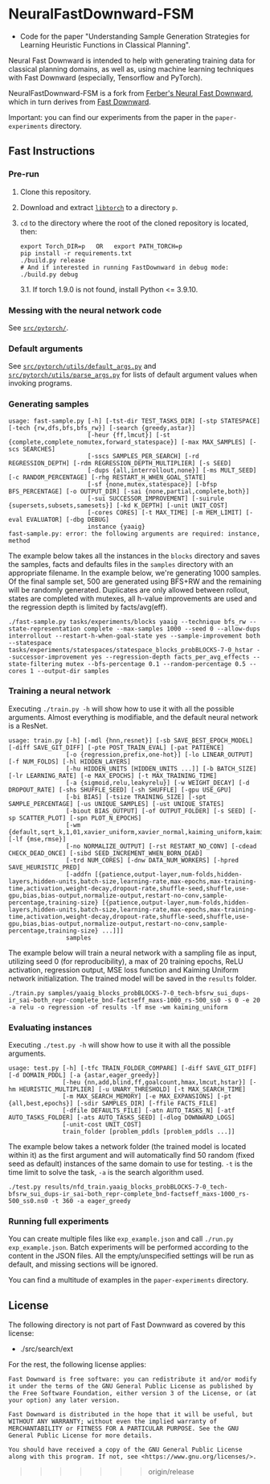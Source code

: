 # NeuralFastDownward-FSM
- Code for the paper "Understanding Sample Generation Strategies for Learning Heuristic Functions in Classical Planning".

Neural Fast Downward is intended to help with generating training data for
classical planning domains, as well as, using machine learning techniques with
Fast Downward (especially, Tensorflow and PyTorch). 

NeuralFastDownward-FSM is a fork from [Ferber's Neural Fast Downward](https://github.com/PatrickFerber/NeuralFastDownward), which in turn derives from [Fast Downward](https://github.com/aibasel/downward).

Important: you can find our experiments from the paper in the `paper-experiments` directory.

## Fast Instructions

### Pre-run
1. Clone this repository.

2. Download and extract
   [`libtorch`](https://pytorch.org/cppdocs/installing.html) to a directory `p`.

3. `cd` to the directory where the root of the cloned repository is located, then:
    ```
    export Torch_DIR=p   OR   export PATH_TORCH=p
    pip install -r requirements.txt
    ./build.py release
    # And if interested in running FastDownward in debug mode:
    ./build.py debug
    ```
   3.1. If torch 1.9.0 is not found, install Python <= 3.9.10.

### Messing with the neural network code
See
[`src/pytorch/`](https://github.com/yaaig-ufrgs/NeuralFastDownward-FSM/tree/main/src/pytorch).

### Default arguments
See [`src/pytorch/utils/default_args.py`](https://github.com/yaaig-ufrgs/NeuralFastDownward-FSM/tree/main/src/pytorch/utils/default_args.py) and [`src/pytorch/utils/parse_args.py`](https://github.com/yaaig-ufrgs/NeuralFastDownward-FSM/tree/main/src/pytorch/utils/parse_args.py) for lists of default argument values when invoking programs.

### Generating samples

```
usage: fast-sample.py [-h] [-tst-dir TEST_TASKS_DIR] [-stp STATESPACE] [-tech {rw,dfs,bfs,bfs_rw}] [-search {greedy,astar}]
                      [-heur {ff,lmcut}] [-st {complete,complete_nomutex,forward_statespace}] [-max MAX_SAMPLES] [-scs SEARCHES]
                      [-sscs SAMPLES_PER_SEARCH] [-rd REGRESSION_DEPTH] [-rdm REGRESSION_DEPTH_MULTIPLIER] [-s SEED]
                      [-dups {all,interrollout,none}] [-ms MULT_SEED] [-c RANDOM_PERCENTAGE] [-rhg RESTART_H_WHEN_GOAL_STATE]
                      [-sf {none,mutex,statespace}] [-bfsp BFS_PERCENTAGE] [-o OUTPUT_DIR] [-sai {none,partial,complete,both}]
                      [-sui SUCCESSOR_IMPROVEMENT] [-suirule {supersets,subsets,samesets}] [-kd K_DEPTH] [-unit UNIT_COST]
                      [-cores CORES] [-t MAX_TIME] [-m MEM_LIMIT] [-eval EVALUATOR] [-dbg DEBUG]
                      instance {yaaig}
fast-sample.py: error: the following arguments are required: instance, method
```

The example below takes all the instances in the `blocks` directory and saves the
samples, facts and defaults files in the `samples` directory with an
appropriate filename. In the example below, we're generating 1000 samples. Of the final sample set, 500 are generated using BFS+RW and the remaining will be randomly generated. Duplicates are only allowed between rollout, states are completed with mutexes, all h-value improvements are used and the regression depth is limited by facts/avg(eff). 

```
./fast-sample.py tasks/experiments/blocks yaaig --technique bfs_rw --state-representation complete --max-samples 1000 --seed 0 --allow-dups interrollout --restart-h-when-goal-state yes --sample-improvement both --statespace tasks/experiments/statespaces/statespace_blocks_probBLOCKS-7-0_hstar --successor-improvement yes --regression-depth facts_per_avg_effects --state-filtering mutex --bfs-percentage 0.1 --random-percentage 0.5 --cores 1 --output-dir samples
```

### Training a neural network
Executing `./train.py -h` will show how to use it with all
the possible arguments. Almost everything is modifiable, and the default neural
network is a ResNet.

```
usage: train.py [-h] [-mdl {hnn,resnet}] [-sb SAVE_BEST_EPOCH_MODEL] [-diff SAVE_GIT_DIFF] [-pte POST_TRAIN_EVAL] [-pat PATIENCE]
                [-o {regression,prefix,one-hot}] [-lo LINEAR_OUTPUT] [-f NUM_FOLDS] [-hl HIDDEN_LAYERS]
                [-hu HIDDEN_UNITS [HIDDEN_UNITS ...]] [-b BATCH_SIZE] [-lr LEARNING_RATE] [-e MAX_EPOCHS] [-t MAX_TRAINING_TIME]
                [-a {sigmoid,relu,leakyrelu}] [-w WEIGHT_DECAY] [-d DROPOUT_RATE] [-shs SHUFFLE_SEED] [-sh SHUFFLE] [-gpu USE_GPU]
                [-bi BIAS] [-tsize TRAINING_SIZE] [-spt SAMPLE_PERCENTAGE] [-us UNIQUE_SAMPLES] [-ust UNIQUE_STATES]
                [-biout BIAS_OUTPUT] [-of OUTPUT_FOLDER] [-s SEED] [-sp SCATTER_PLOT] [-spn PLOT_N_EPOCHS]
                [-wm {default,sqrt_k,1,01,xavier_uniform,xavier_normal,kaiming_uniform,kaiming_normal,rai}] [-lf {mse,rmse}]
                [-no NORMALIZE_OUTPUT] [-rst RESTART_NO_CONV] [-cdead CHECK_DEAD_ONCE] [-sibd SEED_INCREMENT_WHEN_BORN_DEAD]
                [-trd NUM_CORES] [-dnw DATA_NUM_WORKERS] [-hpred SAVE_HEURISTIC_PRED]
                [-addfn [{patience,output-layer,num-folds,hidden-layers,hidden-units,batch-size,learning-rate,max-epochs,max-training-time,activation,weight-decay,dropout-rate,shuffle-seed,shuffle,use-gpu,bias,bias-output,normalize-output,restart-no-conv,sample-percentage,training-size} [{patience,output-layer,num-folds,hidden-layers,hidden-units,batch-size,learning-rate,max-epochs,max-training-time,activation,weight-decay,dropout-rate,shuffle-seed,shuffle,use-gpu,bias,bias-output,normalize-output,restart-no-conv,sample-percentage,training-size} ...]]]
                samples
```

The example below will train a neural network with a sampling file as input, utilizing seed 0 (for reproducibility), a max of 20 training epochs, ReLU activation, regression output, MSE loss function and Kaiming Uniform network initialization. The trained model will be saved in the `results` folder.

```
./train.py samples/yaaig_blocks_probBLOCKS-7-0_tech-bfsrw_sui_dups-ir_sai-both_repr-complete_bnd-factseff_maxs-1000_rs-500_ss0 -s 0 -e 20 -a relu -o regression -of results -lf mse -wm kaiming_uniform

```

### Evaluating instances
Executing `./test.py -h` will show how to use it with all
the possible arguments.

```
usage: test.py [-h] [-tfc TRAIN_FOLDER_COMPARE] [-diff SAVE_GIT_DIFF] [-d DOMAIN_PDDL] [-a {astar,eager_greedy}]
               [-heu {nn,add,blind,ff,goalcount,hmax,lmcut,hstar}] [-hm HEURISTIC_MULTIPLIER] [-u UNARY_THRESHOLD] [-t MAX_SEARCH_TIME]
               [-m MAX_SEARCH_MEMORY] [-e MAX_EXPANSIONS] [-pt {all,best,epochs}] [-sdir SAMPLES_DIR] [-ffile FACTS_FILE]
               [-dfile DEFAULTS_FILE] [-atn AUTO_TASKS_N] [-atf AUTO_TASKS_FOLDER] [-ats AUTO_TASKS_SEED] [-dlog DOWNWARD_LOGS]
               [-unit-cost UNIT_COST]
               train_folder [problem_pddls [problem_pddls ...]]
```

The example below takes a network folder (the trained model is located within
it) as the first argument and will automatically find 50 random (fixed seed as default) 
instances of the same domain to use for testing. `-t` is the time limit to solve the task, `-a` is the search algorithm used.

```
./test.py results/nfd_train.yaaig_blocks_probBLOCKS-7-0_tech-bfsrw_sui_dups-ir_sai-both_repr-complete_bnd-factseff_maxs-1000_rs-500_ss0.ns0 -t 360 -a eager_greedy
```

### Running full experiments
You can create multiple files like `exp_example.json` and call `./run.py exp_example.json`. Batch experiments will be performed according to the content in the JSON files. All the empty/unspecified settings will be run as
default, and missing sections will be ignored. 

You can find a multitude of examples in the `paper-experiments` directory.


## License

The following directory is not part of Fast Downward as covered by
this license:

- ./src/search/ext

For the rest, the following license applies:

```
Fast Downward is free software: you can redistribute it and/or modify
it under the terms of the GNU General Public License as published by
the Free Software Foundation, either version 3 of the License, or (at
your option) any later version.

Fast Downward is distributed in the hope that it will be useful, but
WITHOUT ANY WARRANTY; without even the implied warranty of
MERCHANTABILITY or FITNESS FOR A PARTICULAR PURPOSE. See the GNU
General Public License for more details.

You should have received a copy of the GNU General Public License
along with this program. If not, see <https://www.gnu.org/licenses/>.
```
>>>>>>> origin/release
